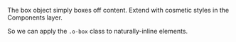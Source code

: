 
The box object simply boxes off content. Extend with cosmetic styles in the Components layer.

So we can apply the `.o-box` class to naturally-inline elements.
